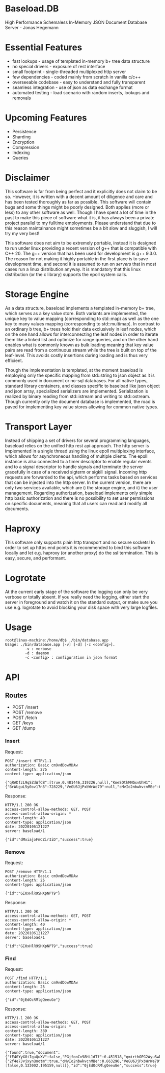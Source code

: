 # Baseload.DB
High Performance Schemaless In-Memory JSON Document Database Server - Jonas Hegemann

# Essential Features
* fast lookups - usage of templated in-memory b+ tree data structure
* no special drivers - exposure of rest interface
* small footprint - single-threaded multiplexed http server
* few dependencies - coded mainly from scratch in vanilla c/c++
* overseeable codebase - easy to understand and fully transparent
* seamless integration - use of json as data exchange format
* automated testing - load scenario with random inserts, lookups and removals

# Upcoming Features
* Persistence
* Sharding
* Encryption
* Compression
* Indexing
* Queries

# Disclaimer
This software is far from being perfect and it explicitly does not claim to be so. However, it is written
with a decent amount of diligence and care and has been tested thoroughly as far as possible. This software will contain
bugs and some things might be poorly designed. Both applies (more or less) to any other software as well. Though I have
spent a lot of time in the past to make this piece of software what it is, it has always been a private
project parallel to my fulltime employments. Please understand that due to this reason maintainance might sometimes be
a bit slow and sluggish, I will try my very best!

This software does not aim to be extremely portable, instead it is designed to run under linux providing
a recent version of g++ that is compatible with C++ 20. The g++ version that has been used for development
is g++ 9.3.0. The reason for not making it highly portable in the first place is to save development time,
and second it is assumed to run on *servers* that in most cases run a linux distribution anyway. It is mandatory
that this linux distribution (or the c library) supports the epoll system calls.

# Storage Engine
As a data structure, baseload implements a templated in-memory b+ tree, which serves as a key value store.
Both variants are implemented, the unique key to value mapping (corresponding to std::map) as well as
the one key to many values mapping (corresponding to std::multimap). In contrast to an ordinary b tree,
b+ trees hold their data exclusively in leaf nodes, which on the one hand allows for interconnecting
the leaf nodes in order to iterate them like a linked list and optimize for range queries, 
and on the other hand enables what is commonly
known as bulk loading meaning that key value pairs are read from a continuous stream while the tree is
built on top of the leaf-level. This avoids costly insertions during loading and is thus very efficient.

Though the implementation is templated, at the moment baseload is employing only the specific mapping
from std::string to json object as it is commonly used in document or no-sql databases. For all native
types, standard library containers, and classes specific to baseload like json object and json array, 
specialized serializers are implemented. Serialization is realized by binary reading from std::istream
and writing to std::ostream. Though currently only the document database is implemented, the road
is paved for implementing key value stores allowing for common native types.

# Transport Layer
Instead of shipping a set of drivers for several programming languages, baseload relies on the unified
http rest api approach. The http server is implemented in a single thread using the linux epoll multiplexing
interface, which allows for asynchroneous handling of multiple clients. The epoll instance is also connected
to a timer descriptor to enable regular events and to a signal descriptor to handle signals and terminate
the server gracefully in case of a received sigterm or sigkill signal. Incoming http requests are forwarded 
to the api, which performs tasks based on services that can be injected into the http server. In the current 
version, there are only two services available, which are i) the storage engine, and ii) the user management.
Regarding authorization, baseload implements only simple http basic authorization and there is no possibility
to set user permissions on specific documents, meaning that all users can read and modify all documents.

# Haproxy
This software only supports plain http transport and no secure sockets! In order to set up https end points it 
is recommended to bind this software locally and let e.g. haproxy (or another proxy) do the ssl termination. 
This is easy, secure, and performant.

# Logrotate
At the current early stage of the software the logging can only be very verbose or totally absent. If you
really need the logging, either start the server in foreground and watch it on the standard output, or 
make sure you use e.g. logrotate to avoid blocking your disk space with very large logfiles.

# Usage

```
root@linux-machine:/home/db$ ./bin/database.app
Usage: ./bin/database.app [-v] [-d] [-c <config>].
         -v : verbose
         -d : daemon
         -c <config> : configuration in json format
```

# API

## Routes
* POST /insert
* POST /remove
* POST /fetch
* GET /keys
* GET /dump

### Insert
Request:
```
POST /insert HTTP/1.1
authorization: Basic cm9vdDowMDAw
content-length: 275
content-type: application/json

{"qRADfzL9qSZdWfCB":[true,0.481446,319226,null],"KneSOtkMNGxvUhH1":{"BrWUguL5y0ov17n3":728229,"VeGU6JjPxbWrWe79":null,"cMvIo2nbwkvcnMBe":0.691427,"2f4e7JvjxynQnotm":false},"j8O5fgYpvwRb38hy":null,"qmirthOPG2AyuSwD":792874,"PGjfooCv98HL1dTf":0.054929,"fE40YyX8iIgaQuXV":false}
```

Response:
```
HTTP/1.1 200 OK
access-control-allow-methods: GET, POST
access-control-allow-origin: *
content-length: 40
content-type: application/json
date: 20220106121227
server: baseload/1

{"id":"dMxiajoFmCZirIiD","success":true}
```

### Remove
Request:
```
POST /remove HTTP/1.1
authorization: Basic cm9vdDowMDAw
content-length: 25
content-type: application/json

{"id":"GI0xHlR9SHXpNPT9"}
```

Response:
```
HTTP/1.1 200 OK
access-control-allow-methods: GET, POST
access-control-allow-origin: *
content-length: 40
content-type: application/json
date: 20220106121227
server: baseload/1

{"id":"GI0xHlR9SHXpNPT9","success":true}
```

### Find
Request:
```
POST /find HTTP/1.1
authorization: Basic cm9vdDowMDAw
content-length: 25
content-type: application/json

{"id":"0jEdOcRMlgQeeuGe"}
```

Response:
```
HTTP/1.1 200 OK
access-control-allow-methods: GET, POST
access-control-allow-origin: *
content-length: 339
content-type: application/json
date: 20220106121227
server: baseload/1

{"found":true,"document":{"fE40YyX8iIgaQuXV":false,"PGjfooCv98HL1dTf":0.451518,"qmirthOPG2AyuSwD":246816,"j8O5fgYpvwRb38hy":null,"KneSOtkMNGxvUhH1":{"2f4e7JvjxynQnotm":true,"cMvIo2nbwkvcnMBe":0.663296,"VeGU6JjPxbWrWe79":null,"BrWUguL5y0ov17n3":53522},"qRADfzL9qSZdWfCB":[false,0.133002,195159,null]},"id":"0jEdOcRMlgQeeuGe","success":true}
```




